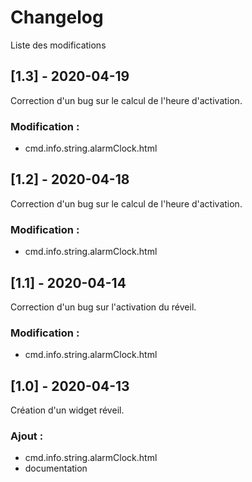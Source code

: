 # Changelog
Liste des modifications

## [1.3] - 2020-04-19
Correction d'un bug sur le calcul de l'heure d'activation.
### Modification :
- cmd.info.string.alarmClock.html

## [1.2] - 2020-04-18
Correction d'un bug sur le calcul de l'heure d'activation.
### Modification :
- cmd.info.string.alarmClock.html

## [1.1] - 2020-04-14
Correction d'un bug sur l'activation du réveil.
### Modification :
- cmd.info.string.alarmClock.html

## [1.0] - 2020-04-13
Création d'un widget réveil.
### Ajout :
- cmd.info.string.alarmClock.html
- documentation